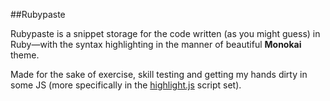 ##Rubypaste

Rubypaste is a snippet storage for the code written (as you might guess) in Ruby—with the syntax highlighting in the manner of beautiful **Monokai** theme.

Made for the sake of exercise, skill testing and getting my hands dirty in some JS (more specifically in the [highlight.js](https://highlightjs.org/) script set).